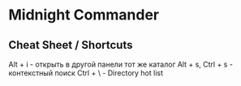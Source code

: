 # Midnight Commander

## Cheat Sheet / Shortcuts

Alt + i - открыть в другой панели тот же каталог
Alt + s,
Ctrl + s - контекстный поиск
Ctrl + \ - Directory hot list

